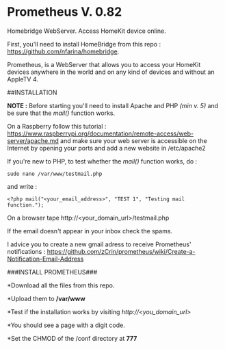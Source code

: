 # Prometheus V. 0.82
Homebridge WebServer. Access HomeKit device online.

First, you'll need to install HomeBridge from this repo : https://github.com/nfarina/homebridge.

Prometheus, is a WebServer that allows you to access your HomeKit devices anywhere in the world and on any kind of devices and without an AppleTV 4.

##INSTALLATION 

__NOTE :__ Before starting you'll need to install Apache and PHP _(min v. 5)_ and be sure that the _mail()_ function works.

On a Raspberry follow this tutorial : https://www.raspberrypi.org/documentation/remote-access/web-server/apache.md and make sure your web server is accessible on the Internet by opening your ports and add a new website in /etc/apache2

If you're new to PHP, to test whether the _mail()_ function works, do :
```
sudo nano /var/www/testmail.php
```
and write :
```
<?php mail("<your_email_address>", "TEST 1", "Testing mail function.");
```
On a browser tape http://\<your_domain_url\>/testmail.php

If the email doesn't appear in your inbox check the spams.

I advice you to create a new gmail adress to receive Prometheus' notifications : https://github.com/zCrin/prometheus/wiki/Create-a-Notification-Email-Address

###INSTALL PROMETHEUS###

*Download all the files from this repo.

*Upload them to __/var/www__

*Test if the installation works by visiting _http://\<you_domain_url\>_

*You should see a page with a digit code.

*Set the CHMOD of the /conf directory at __777__

